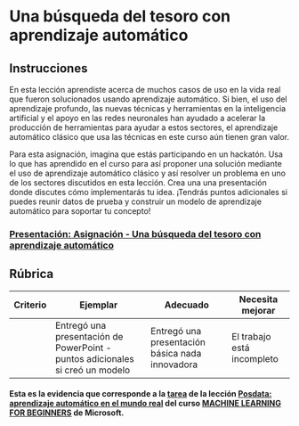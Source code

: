 # Una búsqueda del tesoro con aprendizaje automático

## Instrucciones

En esta lección aprendiste acerca de muchos casos de uso en la vida real que fueron solucionados usando aprendizaje automático. Si bien, el uso del aprendizaje profundo, las nuevas técnicas y herramientas en la inteligencia artificial y el apoyo en las redes neuronales han ayudado a acelerar la producción de herramientas para ayudar a estos sectores, el aprendizaje automático clásico que usa las técnicas en este curso aún tienen gran valor.

Para esta asignación, imagina que estás participando en un hackatón. Usa lo que has aprendido en el curso para así proponer una solución mediante el uso de aprendizaje automático clásico y así resolver un problema en uno de los sectores discutidos en esta lección. Crea una una presentación donde discutes cómo implementarás tu idea. ¡Tendrás puntos adicionales si puedes reunir datos de prueba y construir un modelo de aprendizaje automático para soportar tu concepto!

<h3><a href="./Aplicacion_ML.pptx">Presentación: Asignación - Una búsqueda del tesoro con aprendizaje automático</a></h3>

## Rúbrica

| Criterio  | Ejemplar                                                           | Adecuado                                          | Necesita mejorar      |
| -------- | ------------------------------------------------------------------- | ------------------------------------------------- | ---------------------- |
|          | Entregó una presentación de PowerPoint - puntos adicionales si creó un modelo | Entregó una presentación básica nada innovadora | El trabajo está incompleto |

#### Esta es la evidencia que corresponde a la <a href="https://github.com/microsoft/ML-For-Beginners/blob/main/9-Real-World/1-Applications/translations/assignment.es.md">tarea</a> de la lección <a href="https://github.com/microsoft/ML-For-Beginners/blob/main/9-Real-World/1-Applications/README.md">Posdata: aprendizaje automático en el mundo real</a> del curso <a href="https://github.com/microsoft/ML-For-Beginners/tree/main"> MACHINE LEARNING FOR BEGINNERS</a> de Microsoft.
